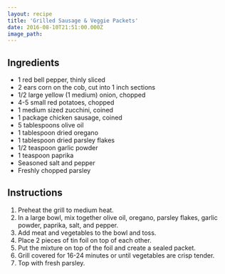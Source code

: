 ```yaml
---
layout: recipe
title: 'Grilled Sausage & Veggie Packets'
date: 2016-08-10T21:51:00.000Z
image_path:
---
```



## Ingredients

* 1 red bell pepper, thinly sliced
* 2 ears corn on the cob, cut into 1 inch sections
* 1/2 large yellow (1 medium) onion, chopped
* 4-5 small red potatoes, chopped
* 1 medium sized zucchini, coined
* 1 package chicken sausage, coined
* 5 tablespoons olive oil
* 1 tablespoon dried oregano
* 1 tablespoon dried parsley flakes
* 1/2 teaspoon garlic powder
* 1 teaspoon paprika
* Seasoned salt and pepper
* Freshly chopped parsley


## Instructions

1. Preheat the grill to medium heat.
2. In a large bowl, mix together olive oil, oregano, parsley flakes, garlic powder, paprika, salt, and pepper.
3. Add meat and vegetables to the bowl and toss.
4. Place 2 pieces of tin foil on top of each other.
5. Put the mixture on top of the foil and create a sealed packet.
6. Grill covered for 16-24 minutes or until vegetables are crisp tender.
7. Top with fresh parsley.